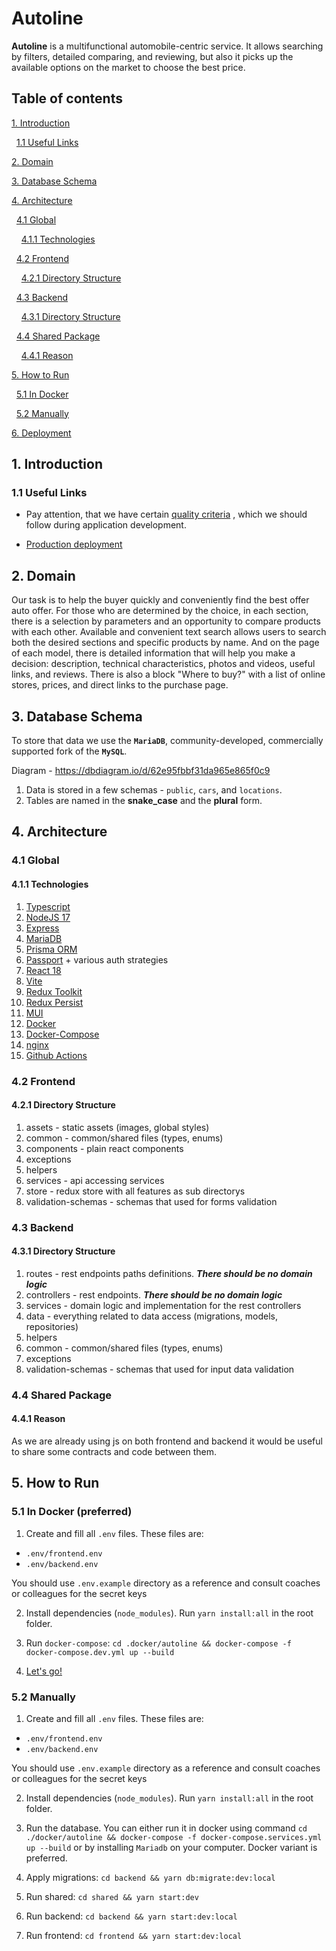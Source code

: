 # Autoline

**Autoline** is a multifunctional automobile-centric service. It allows searching by filters, detailed comparing,
and reviewing, but also it picks up the available options on the market to choose the best price.

## Table of contents

[1. Introduction](#1-Introduction)

&nbsp;&nbsp;[1.1 Useful Links](#11-useful-links)

[2. Domain](#2-Domain)

[3. Database Schema](#3-Database-Schema)

[4. Architecture](#4-Architecture)

&nbsp;&nbsp;[4.1 Global](#41-Global)

&nbsp;&nbsp;&nbsp;&nbsp;[4.1.1 Technologies](#411-Technologies)

&nbsp;&nbsp;[4.2 Frontend](#42-Frontend)

&nbsp;&nbsp;&nbsp;&nbsp;[4.2.1 Directory Structure](#421-Directory-Structure)

&nbsp;&nbsp;[4.3 Backend](#43-Backend)

&nbsp;&nbsp;&nbsp;&nbsp;[4.3.1 Directory Structure](#431-Directory-Structure)

&nbsp;&nbsp;[4.4 Shared Package](#44-Shared-Package)

&nbsp;&nbsp;&nbsp;&nbsp;[4.4.1 Reason](#431-Reason)

[5. How to Run](#5-How-to-Run)

&nbsp;&nbsp;[5.1 In Docker](#51-In-Docker)

&nbsp;&nbsp;[5.2 Manually](#52-Manually)

[6. Deployment](#6-Deployment)

## 1. Introduction<a id="1-Introduction"></a>

### 1.1 Useful Links<a id="11-useful-links"></a>

- Pay attention, that we have
  certain [quality criteria](https://github.com/BinaryStudioAcademy/quality-criteria/blob/production/source/javascript.md)
  , which we should follow during application development.

- [Production deployment](https://auto.ria.com/uk/)

## 2. Domain<a id="2-Domain"></a>

Our task is to help the buyer quickly and conveniently find the best offer auto offer.
For those who are determined by the choice, in each section,
there is a selection by parameters and an opportunity to compare products with each other.
Available and convenient text search allows users to search both the desired sections and specific products by name.
And on the page of each model, there is detailed information that will help you make a decision:
description, technical characteristics, photos and videos, useful links, and reviews.
There is also a block "Where to buy?" with a list of online stores, prices, and direct links to the purchase page.

## 3. Database Schema<a id="3-Database-Schema"></a>

To store that data we use the **`MariaDB`**, community-developed, commercially supported fork of the **`MySQL`**.

Diagram - https://dbdiagram.io/d/62e95fbbf31da965e865f0c9

1. Data is stored in a few schemas - `public`, `cars`, and `locations`.
2. Tables are named in the **snake_case** and the **plural** form.

## 4. Architecture<a id="#4-Architecture"></a>

### 4.1 Global<a id="#41-Global"></a>

#### 4.1.1 Technologies<a id="#411-Technologies"></a>

1. [Typescript](https://www.typescriptlang.org/)
2. [NodeJS 17](https://nodejs.dev/)
3. [Express](https://expressjs.com/)
4. [MariaDB](https://mariadb.org/)
5. [Prisma ORM](https://www.prisma.io/)
6. [Passport](https://www.passportjs.org/) + various auth strategies
7. [React 18](https://reactjs.org/)
8. [Vite](https://vitejs.dev/)
9. [Redux Toolkit](https://vitejs.dev/)
10. [Redux Persist](https://www.npmjs.com/package/redux-persist)
11. [MUI](https://mui.com/)
12. [Docker](https://www.docker.com/)
13. [Docker-Compose](https://docs.docker.com/compose/)
14. [nginx](https://www.nginx.com/)
15. [Github Actions](https://github.com/features/actions)

### 4.2 Frontend

#### 4.2.1 Directory Structure

1. assets - static assets (images, global styles)
2. common - common/shared files (types, enums)
3. components - plain react components
4. exceptions
5. helpers
6. services - api accessing services
7. store - redux store with all features as sub directorys
8. validation-schemas - schemas that used for forms validation

### 4.3 Backend

#### 4.3.1 Directory Structure

1. routes - rest endpoints paths definitions. **_There should be no domain logic_**
2. controllers - rest endpoints. **_There should be no domain logic_**
3. services - domain logic and implementation for the rest controllers
4. data - everything related to data access (migrations, models, repositories)
5. helpers
6. common - common/shared files (types, enums)
7. exceptions
8. validation-schemas - schemas that used for input data validation

### 4.4 Shared Package

#### 4.4.1 Reason

As we are already using js on both frontend and backend it would be useful to share some contracts and code between them.

## 5. How to Run

### 5.1 In Docker (preferred)

1. Create and fill all `.env` files. These files are:

- `.env/frontend.env`
- `.env/backend.env`

You should use `.env.example` directory as a reference and consult coaches or colleagues for the secret keys

2. Install dependencies (`node_modules`). Run `yarn install:all` in the root folder.

3. Run `docker-compose`: `cd .docker/autoline && docker-compose -f docker-compose.dev.yml up --build`

4. [Let's go!](https://youtu.be/Jo6fKboqfMs?t=24)

### 5.2 Manually

1. Create and fill all `.env` files. These files are:

- `.env/frontend.env`
- `.env/backend.env`

You should use `.env.example` directory as a reference and consult coaches or colleagues for the secret keys

2. Install dependencies (`node_modules`). Run `yarn install:all` in the root folder.

3. Run the database. You can either run it in docker using command `cd ./docker/autoline && docker-compose -f docker-compose.services.yml up --build` or by installing `Mariadb` on your computer. Docker variant is preferred.

4. Apply migrations: `cd backend && yarn db:migrate:dev:local`

5. Run shared: `cd shared && yarn start:dev`

6. Run backend: `cd backend && yarn start:dev:local`

7. Run frontend: `cd frontend && yarn start:dev:local`
